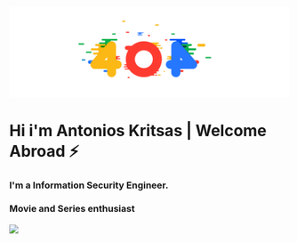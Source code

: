 ![](images/404.PNG)

# Hi i'm Antonios Kritsas | Welcome Abroad ⚡


### I'm a Information Security Engineer.


### Movie and Series enthusiast

<img align="center" src="https://github-readme-stats.vercel.app/api/<CARD_TYPE>/?username=<USERNAME>&theme=<THEME_NAME>" />




<!--
**AnthonyK95/AnthonyK95** is a ✨ _special_ ✨ repository because its `README.md` (this file) appears on your GitHub profile.

Here are some ideas to get you started:

- 🔭 I’m currently working on ...
- 🌱 I’m currently learning ...
- 👯 I’m looking to collaborate on ...
- 🤔 I’m looking for help with ...
- 💬 Ask me about ...
- 📫 How to reach me: ...
- 😄 Pronouns: ...
- ⚡ Fun fact: ...
-->
